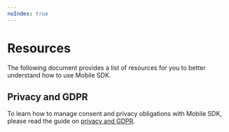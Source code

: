 ```yaml
---
noIndex: true
---
```


# Resources

The following document provides a list of resources for you to better understand how to use Mobile SDK.

## Privacy and GDPR

To learn how to manage consent and privacy obligations with Mobile SDK, please read the guide on [privacy and GDPR](../privacy-and-gdpr.md).
